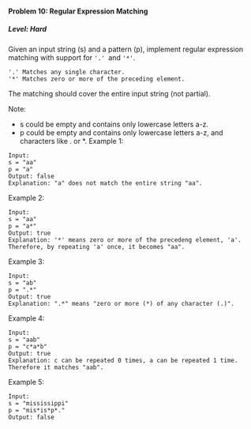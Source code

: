 #### Problem 10: Regular Expression Matching

##### Level: Hard

Given an input string (s) and a pattern (p), implement regular expression matching with support for ```'.' ```and ```'*'```.
```
'.' Matches any single character.
'*' Matches zero or more of the preceding element.
```
The matching should cover the entire input string (not partial).

Note:

* s could be empty and contains only lowercase letters a-z.
* p could be empty and contains only lowercase letters a-z, and characters like . or *.
Example 1:
```
Input:
s = "aa"
p = "a"
Output: false
Explanation: "a" does not match the entire string "aa".
```
Example 2:
```
Input:
s = "aa"
p = "a*"
Output: true
Explanation: '*' means zero or more of the precedeng element, 'a'. Therefore, by repeating 'a' once, it becomes "aa".
```
Example 3:
```
Input:
s = "ab"
p = ".*"
Output: true
Explanation: ".*" means "zero or more (*) of any character (.)".
```
Example 4:
```
Input:
s = "aab"
p = "c*a*b"
Output: true
Explanation: c can be repeated 0 times, a can be repeated 1 time. Therefore it matches "aab".
```
Example 5:
```
Input:
s = "mississippi"
p = "mis*is*p*."
Output: false
```
